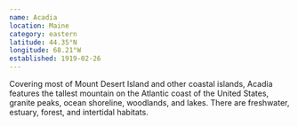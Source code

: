 ```yaml
---
name: Acadia
location: Maine
category: eastern
latitude: 44.35°N
longitude: 68.21°W
established: 1919-02-26
---
```


Covering most of Mount Desert Island and other coastal islands, Acadia features the tallest mountain on the Atlantic coast of the United States, granite peaks, ocean shoreline, woodlands, and lakes. There are freshwater, estuary, forest, and intertidal habitats.
